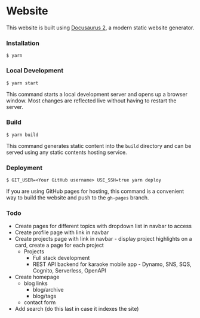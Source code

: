 # Website

This website is built using [Docusaurus 2](https://docusaurus.io/), a modern static website generator.

### Installation

```
$ yarn
```

### Local Development

```
$ yarn start
```

This command starts a local development server and opens up a browser window. Most changes are reflected live without having to restart the server.

### Build

```
$ yarn build
```

This command generates static content into the `build` directory and can be served using any static contents hosting service.

### Deployment

```
$ GIT_USER=<Your GitHub username> USE_SSH=true yarn deploy
```

If you are using GitHub pages for hosting, this command is a convenient way to build the website and push to the `gh-pages` branch.

### Todo

- Create pages for different topics with dropdown list in navbar to access
- Create profile page with link in navbar
- Create projects page with link in navbar - display project highlights on a card, create a page for each project
  - Projects
    - Full stack development
    - REST API backend for karaoke mobile app - Dynamo, SNS, SQS, Cognito, Serverless, OpenAPI
- Create homepage
  - blog links
    - blog/archive
    - blog/tags
  - contact form
- Add search (do this last in case it indexes the site)
